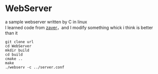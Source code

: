 # WebServer
a sample webserver written by C in linux</br>
I learned code from [zaver](https://github.com/zyearn/zaver)，and I modify something whick i think is better than it</br>
<pre>
<code>git clone url
cd WebServer
mkdir build
cd build
cmake ..
make
./webserv -c ../server.conf
</code>
</pre>
